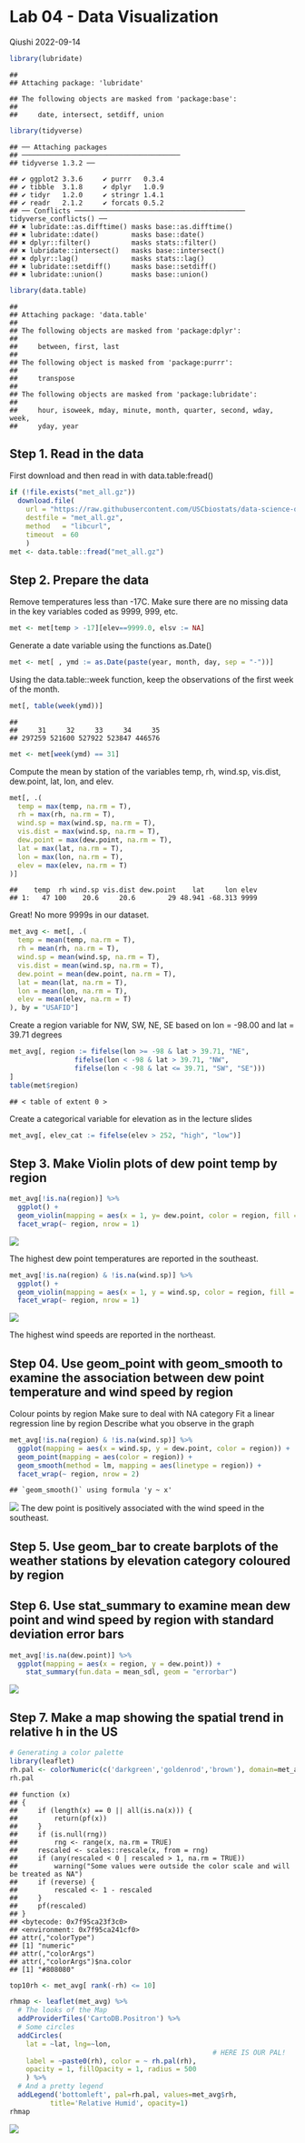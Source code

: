 Lab 04 - Data Visualization
================
Qiushi
2022-09-14

``` r
library(lubridate)
```

    ## 
    ## Attaching package: 'lubridate'

    ## The following objects are masked from 'package:base':
    ## 
    ##     date, intersect, setdiff, union

``` r
library(tidyverse)
```

    ## ── Attaching packages
    ## ───────────────────────────────────────
    ## tidyverse 1.3.2 ──

    ## ✔ ggplot2 3.3.6     ✔ purrr   0.3.4
    ## ✔ tibble  3.1.8     ✔ dplyr   1.0.9
    ## ✔ tidyr   1.2.0     ✔ stringr 1.4.1
    ## ✔ readr   2.1.2     ✔ forcats 0.5.2
    ## ── Conflicts ────────────────────────────────────────── tidyverse_conflicts() ──
    ## ✖ lubridate::as.difftime() masks base::as.difftime()
    ## ✖ lubridate::date()        masks base::date()
    ## ✖ dplyr::filter()          masks stats::filter()
    ## ✖ lubridate::intersect()   masks base::intersect()
    ## ✖ dplyr::lag()             masks stats::lag()
    ## ✖ lubridate::setdiff()     masks base::setdiff()
    ## ✖ lubridate::union()       masks base::union()

``` r
library(data.table)
```

    ## 
    ## Attaching package: 'data.table'
    ## 
    ## The following objects are masked from 'package:dplyr':
    ## 
    ##     between, first, last
    ## 
    ## The following object is masked from 'package:purrr':
    ## 
    ##     transpose
    ## 
    ## The following objects are masked from 'package:lubridate':
    ## 
    ##     hour, isoweek, mday, minute, month, quarter, second, wday, week,
    ##     yday, year

## Step 1. Read in the data

First download and then read in with data.table:fread()

``` r
if (!file.exists("met_all.gz"))
  download.file(
    url = "https://raw.githubusercontent.com/USCbiostats/data-science-data/master/02_met/met_all.gz",
    destfile = "met_all.gz",
    method   = "libcurl",
    timeout  = 60
    )
met <- data.table::fread("met_all.gz")
```

## Step 2. Prepare the data

Remove temperatures less than -17C. Make sure there are no missing data
in the key variables coded as 9999, 999, etc.

``` r
met <- met[temp > -17][elev==9999.0, elsv := NA]
```

Generate a date variable using the functions as.Date()

``` r
met <- met[ , ymd := as.Date(paste(year, month, day, sep = "-"))]
```

Using the data.table::week function, keep the observations of the first
week of the month.

``` r
met[, table(week(ymd))]
```

    ## 
    ##     31     32     33     34     35 
    ## 297259 521600 527922 523847 446576

``` r
met <- met[week(ymd) == 31]
```

Compute the mean by station of the variables temp, rh, wind.sp,
vis.dist, dew.point, lat, lon, and elev.

``` r
met[, .(
  temp = max(temp, na.rm = T),
  rh = max(rh, na.rm = T),
  wind.sp = max(wind.sp, na.rm = T),
  vis.dist = max(wind.sp, na.rm = T),
  dew.point = max(dew.point, na.rm = T),
  lat = max(lat, na.rm = T),
  lon = max(lon, na.rm = T),
  elev = max(elev, na.rm = T)
)]
```

    ##    temp  rh wind.sp vis.dist dew.point    lat     lon elev
    ## 1:   47 100    20.6     20.6        29 48.941 -68.313 9999

Great! No more 9999s in our dataset.

``` r
met_avg <- met[, .(
  temp = mean(temp, na.rm = T),
  rh = mean(rh, na.rm = T),
  wind.sp = mean(wind.sp, na.rm = T),
  vis.dist = mean(wind.sp, na.rm = T),
  dew.point = mean(dew.point, na.rm = T),
  lat = mean(lat, na.rm = T),
  lon = mean(lon, na.rm = T),
  elev = mean(elev, na.rm = T)
), by = "USAFID"]
```

Create a region variable for NW, SW, NE, SE based on lon = -98.00 and
lat = 39.71 degrees

``` r
met_avg[, region := fifelse(lon >= -98 & lat > 39.71, "NE",
                fifelse(lon < -98 & lat > 39.71, "NW",
                fifelse(lon < -98 & lat <= 39.71, "SW", "SE")))
]
table(met$region)
```

    ## < table of extent 0 >

Create a categorical variable for elevation as in the lecture slides

``` r
met_avg[, elev_cat := fifelse(elev > 252, "high", "low")]
```

## Step 3. Make Violin plots of dew point temp by region

``` r
met_avg[!is.na(region)] %>%
  ggplot() +
  geom_violin(mapping = aes(x = 1, y= dew.point, color = region, fill = region)) +
  facet_wrap(~ region, nrow = 1)
```

![](Lab04_files/figure-gfm/unnamed-chunk-6-1.png)<!-- -->

The highest dew point temperatures are reported in the southeast.

``` r
met_avg[!is.na(region) & !is.na(wind.sp)] %>%
  ggplot() +
  geom_violin(mapping = aes(x = 1, y = wind.sp, color = region, fill = region)) +
  facet_wrap(~ region, nrow = 1)
```

![](Lab04_files/figure-gfm/unnamed-chunk-7-1.png)<!-- -->

The highest wind speeds are reported in the northeast.

## Step 04. Use geom_point with geom_smooth to examine the association between dew point temperature and wind speed by region

Colour points by region Make sure to deal with NA category Fit a linear
regression line by region Describe what you observe in the graph

``` r
met_avg[!is.na(region) & !is.na(wind.sp)] %>%
  ggplot(mapping = aes(x = wind.sp, y = dew.point, color = region)) +
  geom_point(mapping = aes(color = region)) +
  geom_smooth(method = lm, mapping = aes(linetype = region)) +
  facet_wrap(~ region, nrow = 2)
```

    ## `geom_smooth()` using formula 'y ~ x'

![](Lab04_files/figure-gfm/scatterplot-dewpoint-wind.sp-1.png)<!-- -->
The dew point is positively associated with the wind speed in the
southeast.

## Step 5. Use geom_bar to create barplots of the weather stations by elevation category coloured by region

## Step 6. Use stat_summary to examine mean dew point and wind speed by region with standard deviation error bars

``` r
met_avg[!is.na(dew.point)] %>%
  ggplot(mapping = aes(x = region, y = dew.point)) + 
    stat_summary(fun.data = mean_sdl, geom = "errorbar")
```

![](Lab04_files/figure-gfm/unnamed-chunk-9-1.png)<!-- -->

## Step 7. Make a map showing the spatial trend in relative h in the US

``` r
# Generating a color palette
library(leaflet)
rh.pal <- colorNumeric(c('darkgreen','goldenrod','brown'), domain=met_avg$rh)
rh.pal
```

    ## function (x) 
    ## {
    ##     if (length(x) == 0 || all(is.na(x))) {
    ##         return(pf(x))
    ##     }
    ##     if (is.null(rng)) 
    ##         rng <- range(x, na.rm = TRUE)
    ##     rescaled <- scales::rescale(x, from = rng)
    ##     if (any(rescaled < 0 | rescaled > 1, na.rm = TRUE)) 
    ##         warning("Some values were outside the color scale and will be treated as NA")
    ##     if (reverse) {
    ##         rescaled <- 1 - rescaled
    ##     }
    ##     pf(rescaled)
    ## }
    ## <bytecode: 0x7f95ca23f3c0>
    ## <environment: 0x7f95ca241cf0>
    ## attr(,"colorType")
    ## [1] "numeric"
    ## attr(,"colorArgs")
    ## attr(,"colorArgs")$na.color
    ## [1] "#808080"

``` r
top10rh <- met_avg[ rank(-rh) <= 10]
```

``` r
rhmap <- leaflet(met_avg) %>% 
  # The looks of the Map
  addProviderTiles('CartoDB.Positron') %>% 
  # Some circles
  addCircles(
    lat = ~lat, lng=~lon,
                                                  # HERE IS OUR PAL!
    label = ~paste0(rh), color = ~ rh.pal(rh),
    opacity = 1, fillOpacity = 1, radius = 500
    ) %>%
  # And a pretty legend
  addLegend('bottomleft', pal=rh.pal, values=met_avg$rh,
          title='Relative Humid', opacity=1)
rhmap
```

![](Lab04_files/figure-gfm/unnamed-chunk-12-1.png)<!-- -->
